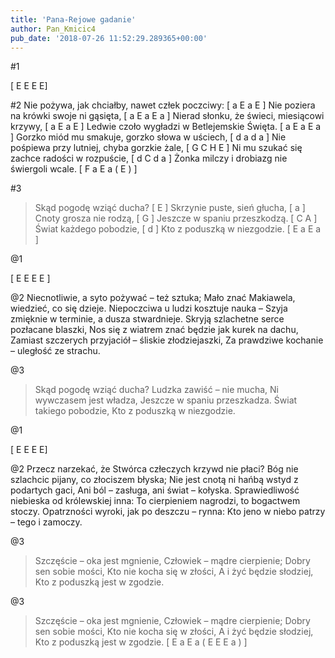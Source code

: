 ```yaml
---
title: 'Pana-Rejowe gadanie'
author: Pan_Kmicic4
pub_date: '2018-07-26 11:52:29.289365+00:00'
---
```


#1

[ E E E E]

#2
Nie pożywa, jak chciałby, nawet człek poczciwy: [ a E a E ]
Nie poziera na krówki swoje ni gąsięta, [ a E a E a ]
Nierad słonku, że świeci, miesiącowi krzywy, [ a E a E ]
Ledwie czoło wygładzi w Betlejemskie Święta. [ a E a E a ]
Gorzko miód mu smakuje, gorzko słowa w uściech, [ d a d a ]
Nie pośpiewa przy lutniej, chyba gorzkie żale, [ G C H E ]
Ni mu szukać się zachce radości w rozpuście, [ d C d a ]
Żonka milczy i drobiazg nie świergoli wcale. [ F a E a ( E )  ]

#3
>Skąd pogodę wziąć ducha? [ E ]
>Skrzynie puste, sień głucha, [ a ]
>Cnoty grosza nie rodzą, [ G ]
>Jeszcze w spaniu przeszkodzą. [ C A ]
>Świat każdego pobodzie, [ d ]
>Kto z poduszką w niezgodzie. [ E a E a ]

@1

[ E E E E ]

@2
Niecnotliwie, a syto pożywać – też sztuka;
Mało znać Makiawela, wiedzieć, co się dzieje.
Niepoczciwa u ludzi kosztuje nauka –
Szyja zmięknie w terminie, a dusza stwardnieje.
Skryją szlachetne serce pozłacane blaszki,
Nos się z wiatrem znać będzie jak kurek na dachu,
Zamiast szczerych przyjaciół – śliskie złodziejaszki,
Za prawdziwe kochanie – uległość ze strachu.

@3
>Skąd pogodę wziąć ducha?
>Ludzka zawiść – nie mucha,
>Ni wywczasem jest władza,
>Jeszcze w spaniu przeszkadza.
>Świat takiego pobodzie,
>Kto z poduszką w niezgodzie.

@1

[ E E E E]

@2
Przecz narzekać, że Stwórca człeczych krzywd nie płaci?
Bóg nie szlachcic pijany, co złociszem błyska;
Nie jest cnotą ni hańbą wstyd z podartych gaci,
Ani ból – zasługa, ani świat – kołyska.
Sprawiedliwość niebieska od królewskiej inna:
To cierpieniem nagrodzi, to bogactwem stoczy.
Opatrzności wyroki, jak po deszczu – rynna:
Kto jeno w niebo patrzy – tego i zamoczy.

@3
>Szczęście – oka jest mgnienie,
>Człowiek – mądre cierpienie;
>Dobry sen sobie mości,
>Kto nie kocha się w złości,
>A i żyć będzie słodziej,
>Kto z poduszką jest w zgodzie.

@3
>Szczęście – oka jest mgnienie,
>Człowiek – mądre cierpienie;
>Dobry sen sobie mości,
>Kto nie kocha się w złości,
>A i żyć będzie słodziej,
>Kto z poduszką jest w zgodzie. [ E a E a ( E E E a ) ]
